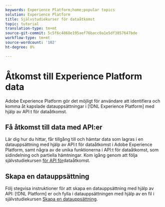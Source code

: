 ```yaml
---
keywords: Experience Platform;home;popular topics
solution: Experience Platform
title: Självstudiekurser för dataåtkomst
topic: tutorial
translation-type: tm+mt
source-git-commit: 5c5f6c4868e195aef76bacc0a1e5df3857647bde
workflow-type: tm+mt
source-wordcount: '102'
ht-degree: 0%

---
```



# Åtkomst till Experience Platform data

Adobe Experience Platform gör det möjligt för användare att identifiera och komma åt kapslade datauppsättningar i [!DNL Experience Platform] med hjälp av API:t för dataåtkomst.

## Få åtkomst till data med API:er

Lär dig hur du hittar, får tillgång till och hämtar data som lagras i en datauppsättning med hjälp av API:t för dataåtkomst i Adobe Experience Platform, samt några av de unika funktionerna i API:t för dataåtkomst, som sidindelning och partiella hämtningar. Kom igång genom att följa självstudiekursen [för API för](../data-access/tutorials/dataset-data.md)dataåtkomst.

## Skapa en datauppsättning

Följ stegvisa instruktioner för att skapa en datauppsättning med hjälp av API: [!DNL Platform] er och fylla i datauppsättningen med hjälp av en fil i självstudiekursen [Skapa en datauppsättning](../catalog/datasets/create.md).